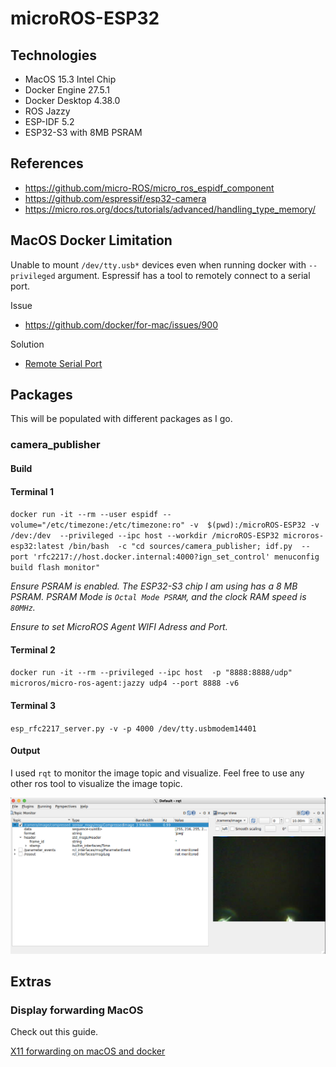 # microROS-ESP32

## Technologies

- MacOS 15.3 Intel Chip
- Docker Engine 27.5.1
- Docker Desktop 4.38.0
- ROS Jazzy
- ESP-IDF 5.2
- ESP32-S3 with 8MB PSRAM

## References

- https://github.com/micro-ROS/micro_ros_espidf_component
- https://github.com/espressif/esp32-camera
- https://micro.ros.org/docs/tutorials/advanced/handling_type_memory/

## MacOS Docker Limitation

Unable to mount `/dev/tty.usb*` devices even when running docker with `--privileged` argument. Espressif has a tool to remotely connect to a serial port. 

Issue

- https://github.com/docker/for-mac/issues/900  

Solution

- [Remote Serial Port](https://docs.espressif.com/projects/esp-idf/en/latest/esp32/api-guides/tools/idf-docker-image.html#using-remote-serial-port)


## Packages

This will be populated with different packages as I go.

### camera_publisher

#### Build


#### Terminal 1

`docker run -it --rm --user espidf --volume="/etc/timezone:/etc/timezone:ro" -v  $(pwd):/microROS-ESP32 -v  /dev:/dev  --privileged --ipc host --workdir /microROS-ESP32 microros-esp32:latest /bin/bash  -c "cd sources/camera_publisher; idf.py  --port 'rfc2217://host.docker.internal:4000?ign_set_control' menuconfig build flash monitor"`


_Ensure PSRAM is enabled. The ESP32-S3 chip I am using has a 8 MB PSRAM. PSRAM Mode is `Octal Mode PSRAM`, and the clock RAM speed is `80MHz`._

_Ensure to set MicroROS Agent WIFI Adress and Port._


#### Terminal 2

`docker run -it --rm --privileged --ipc host  -p "8888:8888/udp" microros/micro-ros-agent:jazzy udp4 --port 8888 -v6`

#### Terminal 3

`esp_rfc2217_server.py -v -p 4000 /dev/tty.usbmodem14401`


#### Output

I used `rqt` to monitor the image topic and visualize. Feel free to use any other ros tool to visualize the image topic.

![Image Output](/docs/screenshots/Image_Output.png "Output")

## Extras

### Display forwarding MacOS

Check out this guide.

[X11 forwarding on macOS and docker](https://gist.github.com/sorny/969fe55d85c9b0035b0109a31cbcb088)